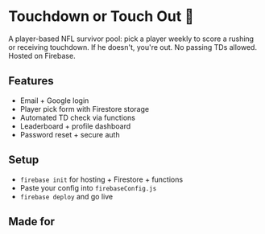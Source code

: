 # Touchdown or Touch Out 🏈

A player-based NFL survivor pool: pick a player weekly to score a rushing or receiving touchdown. If he doesn't, you're out. No passing TDs allowed. Hosted on Firebase.

## Features
- Email + Google login
- Player pick form with Firestore storage
- Automated TD check via functions
- Leaderboard + profile dashboard
- Password reset + secure auth

## Setup
- `firebase init` for hosting + Firestore + functions
- Paste your config into `firebaseConfig.js`
- `firebase deploy` and go live

## Made for